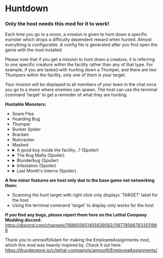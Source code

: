 # Huntdown

### Only the host needs this mod for it to work!

Each time you go to a moon, a mission is given to hunt down a specific monster which drops a difficulty dependent reward when hunted. Almost everything is configurable. A config file is generated after you first open the game with the mod installed.

Please note that if you get a mission to hunt down a creature, it is referring to one specific creature within the facility rather than any of that type. For example, if you are tasked with hunting down a Thumper, and there are two Thumpers within the facility, only one of them is your target.

Your mission will be displayed to all members of your team in the chat once you go to a moon where enemies can spawn. The host can use the terminal command 'target' to get a reminder of what they are hunting.

**Huntable Monsters:**
- Snare Flea
- Hoarding Bug
- Thumper
- Bunker Spider
- Bracken
- Nutcracker
- Masked
- <details><summary>A good boy inside the facility...? (Spoiler)</summary>An Eyeless Dog but indoors</details>
- <details><summary>The Bug Mafia (Spoiler)</summary>A bunch of Hoarding Bugs with shovels</details>
- <details><summary>Blunderbug (Spoiler)</summary>A Hoarding Bug with a shotgun (WIP)</details>
- <details><summary>Infestation (Spoiler)</summary>A bunch of bugs (1 Bunker Spider, 2 Hoarding Bugs and 2 Snare Fleas in the same area)</details>
- <details><summary>Last Month's Interns (Spoiler)</summary>Four Masked men coming to kill you</details>

**A few minor features are host only due to the base game not networking them:**
- Scanning the hunt target with right click only displays 'TARGET' label for the host
- Using the terminal command 'target' to display only works for the host

**If you find any bugs, please report them here on the Lethal Company Modding discord:** https://discord.com/channels/1168655651455639582/1187785667833511996

Thank you to amnsoft/Adam for making the EmployeeAssignments mod, which this mod was heavily inspired by. Check it out here: https://thunderstore.io/c/lethal-company/p/amnsoft/EmployeeAssignments/